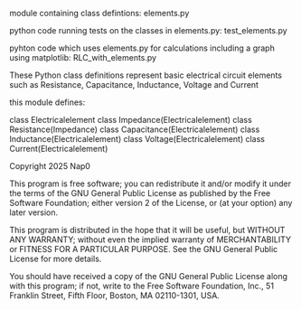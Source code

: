 module containing class defintions:
elements.py

python code running tests on the classes in elements.py:
test_elements.py

pyhton code which uses elements.py for calculations including a graph using matplotlib:
RLC_with_elements.py

These Python class definitions represent basic electrical circuit elements such as Resistance, Capacitance, Inductance, Voltage and Current

this module defines:

class Electricalelement
class Impedance(Electricalelement)
class Resistance(Impedance)
class Capacitance(Electricalelement)
class Inductance(Electricalelement)
class Voltage(Electricalelement)
class Current(Electricalelement)


Copyright 2025 Nap0

This program is free software; you can redistribute it and/or modify
it under the terms of the GNU General Public License as published by
the Free Software Foundation; either version 2 of the License, or
(at your option) any later version.

This program is distributed in the hope that it will be useful,
but WITHOUT ANY WARRANTY; without even the implied warranty of
MERCHANTABILITY or FITNESS FOR A PARTICULAR PURPOSE.  See the
GNU General Public License for more details.

You should have received a copy of the GNU General Public License
along with this program; if not, write to the Free Software
Foundation, Inc., 51 Franklin Street, Fifth Floor, Boston,
MA 02110-1301, USA.


